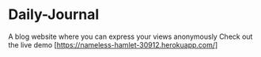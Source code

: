 # Daily-Journal
A blog website where you can express your views anonymously
Check out the live demo
[https://nameless-hamlet-30912.herokuapp.com/]
